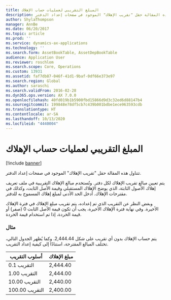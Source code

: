 ```yaml
---
title: المبلغ التقريبي لعمليات حساب الإهلاك
description: تتناول هذه المقالة حقل "تقريب الإهلاك" الموجود في صفحات إعداد الدفتر.
author: ShylaThompson
manager: AnnBe
ms.date: 06/20/2017
ms.topic: article
ms.prod: ''
ms.service: dynamics-ax-applications
ms.technology: ''
ms.search.form: AssetBookTable, AssetDepBookTable
audience: Application User
ms.reviewer: roschlom
ms.search.scope: Core, Operations
ms.custom: 13931
ms.assetid: faf7db87-046f-41d1-9baf-0df66e373e97
ms.search.region: Global
ms.author: saraschi
ms.search.validFrom: 2016-02-28
ms.dyn365.ops.version: AX 7.0.0
ms.openlocfilehash: 40fd019b1b5900fbd15866d9d3c32ed6d88147b4
ms.sourcegitcommit: 199848e78df5cb7c439b001bdbe1ece963593cdb
ms.translationtype: HT
ms.contentlocale: ar-SA
ms.lasthandoff: 10/13/2020
ms.locfileid: "4440004"
---
```

# <a name="round-off-amount-for-depreciation-calculations"></a>المبلغ التقريبي لعمليات حساب الإهلاك

[!include [banner](../includes/banner.md)]

تتناول هذه المقالة حقل "تقريب الإهلاك" الموجود في صفحات إعداد الدفتر.

‏‫يتم تعيين مبالغ تقريب الإهلاك لكل دفتر. وتُستخدم مبالغ الإهلاك التقريبية في ملف تعريف إهلاك الأصول الثابتة، الذي يوضح الإهلاك المستقبلي وقيمة الأصل الثابت، وكذلك في مقترحات الإهلاك.‬ أدخل الحد الأدنى لمبلغ إهلاك المسموح به للدفتر. 

وبغض النظر عن التقريب الذي تم إعداده، يتم تقريب مبلغ الإهلاك في فترة الإهلاك الأخيرة. وفي نهاية فترة الإهلاك الأخيرة، يجب أن تكون قيمة الأصل الثابت 0 (صفر) أو قيمة الخردة، إذا تم استخدام قيمة الخردة.

### <a name="example"></a>مثال

يتم حساب الإهلاك بدون أي تقريب على شكل 2,444.44. وكما يُظهر الجدول التالي، تختلف المبالغ المقترحة، استنادًا إلى كيفية إعداد التقريب.

| أسلوب التقريب | مبلغ الإهلاك |
|-----------------|---------------------|
| التقريب 0.1    | 2,444.40            |
| التقريب 1.00   | 2,444.00            |
| التقريب 10.00  | 2,440.00            |
| التقريب 100.00 | 2,400.00            |





